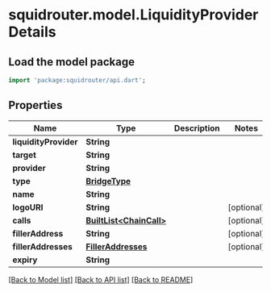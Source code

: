 # squidrouter.model.LiquidityProviderDetails

## Load the model package
```dart
import 'package:squidrouter/api.dart';
```

## Properties
Name | Type | Description | Notes
------------ | ------------- | ------------- | -------------
**liquidityProvider** | **String** |  | 
**target** | **String** |  | 
**provider** | **String** |  | 
**type** | [**BridgeType**](BridgeType.md) |  | 
**name** | **String** |  | 
**logoURI** | **String** |  | [optional] 
**calls** | [**BuiltList&lt;ChainCall&gt;**](ChainCall.md) |  | [optional] 
**fillerAddress** | **String** |  | [optional] 
**fillerAddresses** | [**FillerAddresses**](FillerAddresses.md) |  | [optional] 
**expiry** | **String** |  | 

[[Back to Model list]](../README.md#documentation-for-models) [[Back to API list]](../README.md#documentation-for-api-endpoints) [[Back to README]](../README.md)



